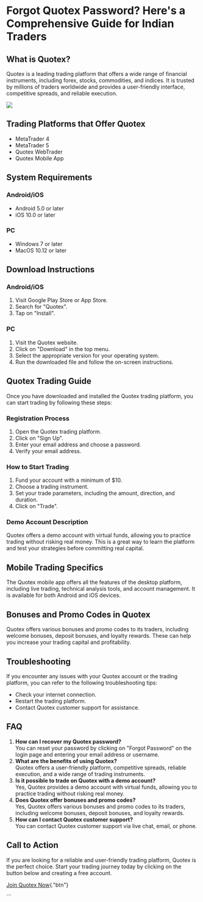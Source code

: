 # Forgot Quotex Password? Here\'s a Comprehensive Guide for Indian Traders

## What is Quotex?

Quotex is a leading trading platform that offers a wide range of
financial instruments, including forex, stocks, commodities, and
indices. It is trusted by millions of traders worldwide and provides a
user-friendly interface, competitive spreads, and reliable execution.

[![](https://static.quotex.io/files/4_en/300_250.jpg)](https://traff.sbs/brokerqxlid)

## Trading Platforms that Offer Quotex

-   MetaTrader 4
-   MetaTrader 5
-   Quotex WebTrader
-   Quotex Mobile App

## System Requirements

### Android/iOS

-   Android 5.0 or later
-   iOS 10.0 or later

### PC

-   Windows 7 or later
-   MacOS 10.12 or later

## Download Instructions

### Android/iOS

1.  Visit Google Play Store or App Store.
2.  Search for "Quotex".
3.  Tap on "Install".

### PC

1.  Visit the Quotex website.
2.  Click on "Download" in the top menu.
3.  Select the appropriate version for your operating system.
4.  Run the downloaded file and follow the on-screen instructions.

## Quotex Trading Guide

Once you have downloaded and installed the Quotex trading platform, you
can start trading by following these steps:

### Registration Process

1.  Open the Quotex trading platform.
2.  Click on "Sign Up".
3.  Enter your email address and choose a password.
4.  Verify your email address.

### How to Start Trading

1.  Fund your account with a minimum of \$10.
2.  Choose a trading instrument.
3.  Set your trade parameters, including the amount, direction, and
    duration.
4.  Click on "Trade".

### Demo Account Description

Quotex offers a demo account with virtual funds, allowing you to
practice trading without risking real money. This is a great way to
learn the platform and test your strategies before committing real
capital.

## Mobile Trading Specifics

The Quotex mobile app offers all the features of the desktop platform,
including live trading, technical analysis tools, and account
management. It is available for both Android and iOS devices.

## Bonuses and Promo Codes in Quotex

Quotex offers various bonuses and promo codes to its traders, including
welcome bonuses, deposit bonuses, and loyalty rewards. These can help
you increase your trading capital and profitability.

## Troubleshooting

If you encounter any issues with your Quotex account or the trading
platform, you can refer to the following troubleshooting tips:

-   Check your internet connection.
-   Restart the trading platform.
-   Contact Quotex customer support for assistance.

## FAQ

1.  **How can I recover my Quotex password?**\
    You can reset your password by clicking on "Forgot Password"
    on the login page and entering your email address or username.
2.  **What are the benefits of using Quotex?**\
    Quotex offers a user-friendly platform, competitive spreads,
    reliable execution, and a wide range of trading instruments.
3.  **Is it possible to trade on Quotex with a demo account?**\
    Yes, Quotex provides a demo account with virtual funds, allowing you
    to practice trading without risking real money.
4.  **Does Quotex offer bonuses and promo codes?**\
    Yes, Quotex offers various bonuses and promo codes to its traders,
    including welcome bonuses, deposit bonuses, and loyalty rewards.
5.  **How can I contact Quotex customer support?**\
    You can contact Quotex customer support via live chat, email, or
    phone.

## Call to Action

If you are looking for a reliable and user-friendly trading platform,
Quotex is the perfect choice. Start your trading journey today by
clicking on the button below and creating a free account.

[Join Quotex
Now](\%22https://traff.sbs/brokerqxsignup\%22){."btn"}

\`\`\`

